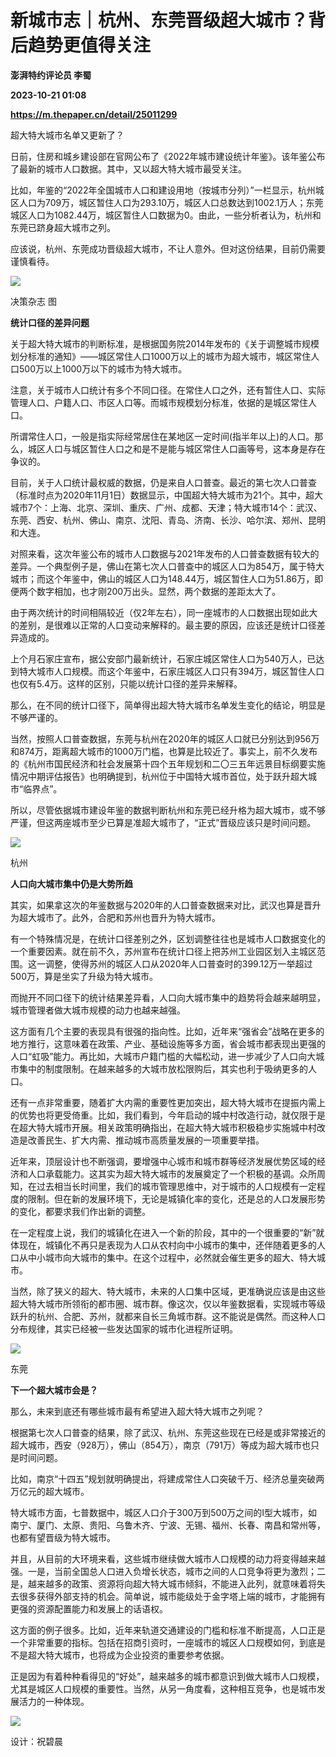 # 新城市志｜杭州、东莞晋级超大城市？背后趋势更值得关注
**澎湃特约评论员 李蜀**

**2023-10-21 01:08**

**https://m.thepaper.cn/detail/25011299**

超大特大城市名单又更新了？

日前，住房和城乡建设部在官网公布了《2022年城市建设统计年鉴》。该年鉴公布了最新的城市人口数据。其中，又以超大特大城市最受关注。

比如，年鉴的“2022年全国城市人口和建设用地（按城市分列）”一栏显示，杭州城区人口为709万，城区暂住人口为293.10万，城区人口总数达到1002.1万人；东莞城区人口为1082.44万，城区暂住人口数据为0。由此，一些分析者认为，杭州和东莞已跻身超大城市之列。

应该说，杭州、东莞成功晋级超大城市，不让人意外。但对这份结果，目前仍需要谨慎看待。

![](https://imagecloud.thepaper.cn/thepaper/image/275/42/129.jpg)

决策杂志 图

**统计口径的差异问题**

关于超大特大城市的判断标准，是根据国务院2014年发布的《关于调整城市规模划分标准的通知》——城区常住人口1000万以上的城市为超大城市，城区常住人口500万以上1000万以下的城市为特大城市。

注意，关于城市人口统计有多个不同口径。在常住人口之外，还有暂住人口、实际管理人口、户籍人口、市区人口等。而城市规模划分标准，依据的是城区常住人口。

所谓常住人口，一般是指实际经常居住在某地区一定时间(指半年以上)的人口。那么，城区人口与城区暂住人口之和是不是能与城区常住人口画等号，这本身是存在争议的。

目前，关于人口统计最权威的数据，仍是来自人口普查。最近的第七次人口普查（标准时点为2020年11月1日）数据显示，中国超大特大城市为21个。其中，超大城市7个：上海、北京、深圳、重庆、广州、成都、天津；特大城市14个：武汉、东莞、西安、杭州、佛山、南京、沈阳、青岛、济南、长沙、哈尔滨、郑州、昆明和大连。

对照来看，这次年鉴公布的城市人口数据与2021年发布的人口普查数据有较大的差异。一个典型例子是，佛山在第七次人口普查中的城区人口为854万，属于特大城市；而这个年鉴中，佛山的城区人口为148.44万，城区暂住人口为51.86万，即便两个数字相加，也才刚200万出头。显然，两个数据的差距太大了。

由于两次统计的时间相隔较近（仅2年左右），同一座城市的人口数据出现如此大的差别，是很难以正常的人口变动来解释的。最主要的原因，应该还是统计口径差异造成的。

上个月石家庄宣布，据公安部门最新统计，石家庄城区常住人口为540万人，已达到特大城市人口规模。而这个年鉴中，石家庄城区人口只有394万，城区暂住人口也仅有5.4万。这样的区别，只能以统计口径的差异来解释。

那么，在不同的统计口径下，简单得出超大特大城市名单发生变化的结论，明显是不够严谨的。

当然，按照人口普查数据，东莞与杭州在2020年的城区人口就已分别达到956万和874万，距离超大城市的1000万门槛，也算是比较近了。事实上，前不久发布的《杭州市国民经济和社会发展第十四个五年规划和二〇三五年远景目标纲要实施情况中期评估报告》也明确提到，杭州位于中国特大城市首位，处于跃升超大城市“临界点”。

所以，尽管依据城市建设年鉴的数据判断杭州和东莞已经升格为超大城市，或不够严谨，但这两座城市至少已算是准超大城市了，“正式”晋级应该只是时间问题。

![](https://imagecloud.thepaper.cn/thepaper/image/275/42/127.jpg)

杭州

**人口向大城市集中仍是大势所趋**

其实，如果拿这次的年鉴数据与2020年的人口普查数据来对比，武汉也算是晋升为超大城市了。此外，合肥和苏州也晋升为特大城市。

有一个特殊情况是，在统计口径差别之外，区划调整往往也是城市人口数据变化的一个重要因素。就在前不久，苏州宣布在统计口径上把苏州工业园区划入主城区范围。这一调整，使得苏州的城区人口从2020年人口普查时的399.12万一举超过500万，算是坐实了升级为特大城市。

而抛开不同口径下的统计结果差异看，人口向大城市集中的趋势将会越来越明显，城市管理者做大城市规模的动力也越来越强。

这方面有几个主要的表现具有很强的指向性。比如，近年来“强省会”战略在更多的地方推行，这意味着在政策、产业、基础设施等多方面，省会城市都表现出更强的人口“虹吸”能力。再比如，大城市户籍门槛的大幅松动，进一步减少了人口向大城市集中的制度限制。在越来越多的大城市放松限购后，其实也利于吸纳更多的人口。

还有一点非常重要，随着扩大内需的重要性更加突出，超大特大城市在提振内需上的优势也将更受倚重。比如，我们看到，今年启动的城中村改造行动，就仅限于是在超大特大城市开展。相关政策明确指出，在超大特大城市积极稳步实施城中村改造是改善民生、扩大内需、推动城市高质量发展的一项重要举措。

近年来，顶层设计也不断强调，要增强中心城市和城市群等经济发展优势区域的经济和人口承载能力。这其实为超大特大城市的发展奠定了一个积极的基调。众所周知，在过去相当长时间里，我们的城市管理思维中，对于城市的人口规模有一定程度的限制。但在新的发展环境下，无论是城镇化率的变化，还是总的人口发展形势的变化，都要求我们作出新的调整。

在一定程度上说，我们的城镇化在进入一个新的阶段，其中的一个很重要的“新”就体现在，城镇化不再只是表现为人口从农村向中小城市的集中，还伴随着更多的人口从中小城市向大城市的集中。在这个过程中，必然就会催生更多的超大、特大城市。

当然，除了狭义的超大、特大城市，未来的人口集中区域，更准确说应该是由这些超大特大城市所领衔的都市圈、城市群。像这次，仅以年鉴数据看，实现城市等级跃升的杭州、合肥、苏州，就都来自长三角城市群。这不能说是偶然。而这种人口分布规律，其实已经被一些发达国家的城市化进程所证明。

![](https://imagecloud.thepaper.cn/thepaper/image/275/42/128.jpg)

东莞

**下一个超大城市会是？**

那么，未来到底还有哪些城市最有希望进入超大特大城市之列呢？

根据第七次人口普查的结果，除了武汉、杭州、东莞这些现在已经是或非常接近的超大城市，西安（928万），佛山（854万），南京（791万）等成为超大城市也只是时间问题。

比如，南京“十四五”规划就明确提出，将建成常住人口突破千万、经济总量突破两万亿元的超大城市。

特大城市方面，七普数据中，城区人口介于300万到500万之间的I型大城市，如南宁、厦门、太原、贵阳、乌鲁木齐、宁波、无锡、福州、长春、南昌和常州等，也都有望晋级为特大城市。

并且，从目前的大环境来看，这些城市继续做大城市人口规模的动力将变得越来越强。一是，当前全国总人口进入负增长状态，城市之间的人口竞争将更为激烈；二是，越来越多的政策、资源将向超大特大城市倾斜，不能进入此列，就意味着将失去很多获得外部支持的机会。简单说，城市能级处于金字塔上端的城市，才能拥有更强的资源配置能力和发展上的话语权。

这方面的例子很多。比如，近年来轨道交通建设的门槛和标准不断提高，人口正是一个非常重要的指标。包括在招商引资时，一座城市的城区人口规模如何，到底是不是超大特大城市，也将成为企业投资的重要参考依据。

正是因为有着种种看得见的“好处”，越来越多的城市都意识到做大城市人口规模，尤其是城区人口规模的重要性。当然，从另一角度看，这种相互竞争，也是城市发展活力的一种体现。

![](https://imagecloud.thepaper.cn/thepaper/image/275/42/269.jpg)

设计：祝碧晨